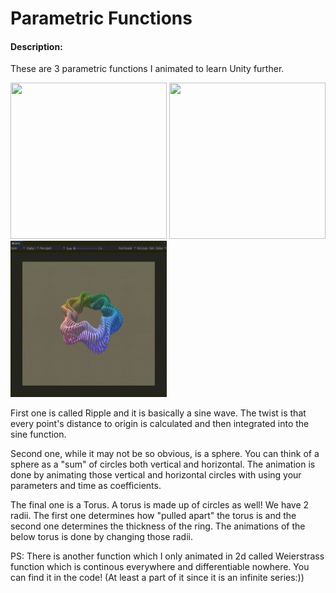 # Parametric Functions

#### Description:
These are 3 parametric functions I animated to learn Unity further.

<img src="https://github.com/Reztreal/ParametricFunctions/blob/master/Gifs%20./1672690955663.gif" width="250" height="250"/>
<img src="https://github.com/Reztreal/ParametricFunctions/blob/master/Gifs%20./1672690951222.gif" width="250" height="250"/>
<img src="https://github.com/Reztreal/ParametricFunctions/blob/master/Gifs%20./1672690947495.gif" width="250" height="250"/>


First one is called Ripple and it is basically a sine wave. The twist is that every point's distance to origin is calculated and then integrated into the sine function.

Second one, while it may not be so obvious, is a sphere. You can think of a sphere as a "sum" of circles both vertical and horizontal. The animation is done by animating those vertical and horizontal circles with using your parameters and time as coefficients.

The final one is a Torus. A torus is made up of circles as well! We have 2 radii. The first one determines how "pulled apart" the torus is and the second one determines the thickness of the ring. The animations of the below torus is done by changing those radii.


PS: There is another function which I only animated in 2d called Weierstrass function which is continous everywhere and differentiable nowhere. You can find it in the code! (At least a part of it since it is an infinite series:))
